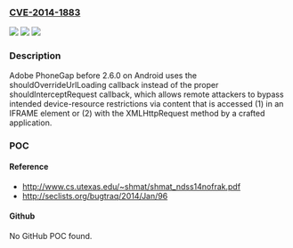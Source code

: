### [CVE-2014-1883](https://cve.mitre.org/cgi-bin/cvename.cgi?name=CVE-2014-1883)
![](https://img.shields.io/static/v1?label=Product&message=n%2Fa&color=blue)
![](https://img.shields.io/static/v1?label=Version&message=n%2Fa&color=blue)
![](https://img.shields.io/static/v1?label=Vulnerability&message=n%2Fa&color=brighgreen)

### Description

Adobe PhoneGap before 2.6.0 on Android uses the shouldOverrideUrlLoading callback instead of the proper shouldInterceptRequest callback, which allows remote attackers to bypass intended device-resource restrictions via content that is accessed (1) in an IFRAME element or (2) with the XMLHttpRequest method by a crafted application.

### POC

#### Reference
- http://www.cs.utexas.edu/~shmat/shmat_ndss14nofrak.pdf
- http://seclists.org/bugtraq/2014/Jan/96

#### Github
No GitHub POC found.

